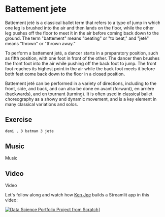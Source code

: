 # Battement jete

Battement jeté is a classical ballet term that refers to a type of jump in which one leg is brushed into the air and then lands on the floor, while the other leg pushes off the floor to meet it in the air before coming back down to the ground. The term "battement" means "beating" or "to beat," and "jeté" means "thrown" or "thrown away."

To perform a battement jeté, a dancer starts in a preparatory position, such as fifth position, with one foot in front of the other. The dancer then brushes the front foot into the air while pushing off the back foot to jump. The front foot reaches its highest point in the air while the back foot meets it before both feet come back down to the floor in a closed position.

Battement jeté can be performed in a variety of directions, including to the front, side, and back, and can also be done en avant (forward), en arrière (backwards), and en tournant (turning). It is often used in classical ballet choreography as a showy and dynamic movement, and is a key element in many classical variations and solos.



## **Exercise**

```bash
demi , 3 batman 3 jete
```

## **Music**

Music

## **Video**

Video

Let's follow along and watch how [Ken Jee](https://www.youtube.com/c/KenJee1) builds a Streamlit app in this video:

[![Data Science Portfolio Project from Scratch](https://img.youtube.com/vi/Yk-unX4KnV4/0.jpg)](<https://www.youtube.com/watch?v=Yk-unX4KnV4>)]
